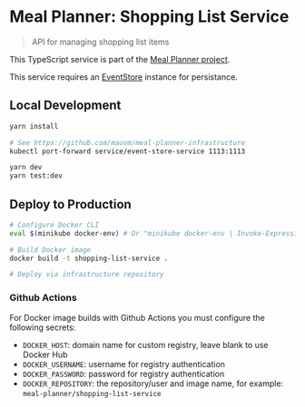 # Meal Planner: Shopping List Service

> API for managing shopping list items

This TypeScript service is part of the [Meal Planner project](https://github.com/users/mauvm/projects/1).

This service requires an [EventStore](https://eventstore.com/) instance for persistance.

## Local Development

```bash
yarn install

# See https://github.com/mauvm/meal-planner-infrastructure
kubectl port-forward service/event-store-service 1113:1113

yarn dev
yarn test:dev
```

## Deploy to Production

```bash
# Configure Docker CLI
eval $(minikube docker-env) # Or "minikube docker-env | Invoke-Expression" on Windows

# Build Docker image
docker build -t shopping-list-service .

# Deploy via infrastructure repository
```

### Github Actions

For Docker image builds with Github Actions you must configure the following secrets:

- `DOCKER_HOST`: domain name for custom registry, leave blank to use Docker Hub
- `DOCKER_USERNAME`: username for registry authentication
- `DOCKER_PASSWORD`: password for registry authentication
- `DOCKER_REPOSITORY`: the repository/user and image name, for example: `meal-planner/shopping-list-service`
